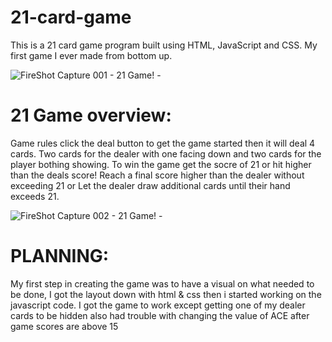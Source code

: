 # 21-card-game
This is a 21 card game program built using HTML, JavaScript and CSS.
My first game I ever made from bottom up.

![FireShot Capture 001 - 21 Game! - ](https://user-images.githubusercontent.com/25184204/59524650-5341dd80-8e89-11e9-8b89-f22b2155b16e.png)

# 21 Game overview:
Game rules click the deal button to get the game started then it will deal 4 cards. Two cards for the dealer with one facing down and two cards for the player bothing showing. To win the game get the socre of 21 or hit higher than the deals score! Reach a final score higher than the dealer without exceeding 21 or Let the dealer draw additional cards until their hand exceeds 21.



![FireShot Capture 002 - 21 Game! - ](https://user-images.githubusercontent.com/25184204/59524642-4de49300-8e89-11e9-8b1a-6c3f9871e7af.png)


# PLANNING:
My first step in creating the game was to have a visual on what needed to be done, I got the layout down with html & css then i started working on the javascript code. I got the game to work except getting one of my dealer cards to be hidden also had trouble with changing the value of ACE after game scores are above 15
